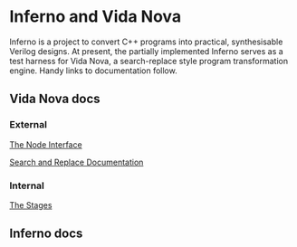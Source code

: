 # Inferno and Vida Nova

Inferno is a project to convert C++ programs into practical, synthesisable Verilog designs. At present, the partially implemented Inferno serves as a test harness for Vida Nova, a search-replace style program transformation engine. Handy links to documentation follow.

## Vida Nova docs

### External

[The Node Interface](src/node/node_interface.md)

[Search and Replace Documentation](src/sr/search_replace_documentation.md)

### Internal

[The Stages](src/sr/stages.md)

## Inferno docs
